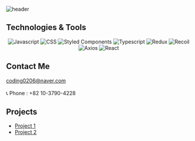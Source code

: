 ![header](https://capsule-render.vercel.app/api?type=waving&color=auto&height=300&section=header&text=Yeahhun%20Github&fontSize=90&animation=fadeIn&fontAlignY=38&desc=Welcome%20to%20my%20GitHub%20profile!&descAlignY=51&descAlign=62)


## Technologies & Tools

<p align='center'>
  <img src="https://img.shields.io/badge/Javascript-%23F7DF1E.svg?&style=for-the-badge&logo=javascript&logoColor=white" alt="Javascript"/>
  <img src="https://img.shields.io/badge/CSS-%231572B6.svg?&style=for-the-badge&logo=css3&logoColor=white" alt="CSS"/>
  <img src="https://img.shields.io/badge/Styled%20Components-%23DB7093.svg?&style=for-the-badge&logo=styled-components&logoColor=white" alt="Styled Components"/>
  <img src="https://img.shields.io/badge/Typescript-%23007ACC.svg?&style=for-the-badge&logo=typescript&logoColor=white" alt="Typescript"/>
</hr>
  <img src="https://img.shields.io/badge/Redux-%23764ABC.svg?&style=for-the-badge&logo=redux&logoColor=white" alt="Redux"/>
  <img src="https://img.shields.io/badge/Recoil-%238B80F9.svg?&style=for-the-badge&logo=recoil&logoColor=white" alt="Recoil"/>
  <img src="https://img.shields.io/badge/Axios-%2338A169.svg?&style=for-the-badge&logo=axios&logoColor=white" alt="Axios"/>
  <img src="https://img.shields.io/badge/React-%2361DAFB.svg?&style=for-the-badge&logo=react&logoColor=white" alt="React"/>
</p>

## Contact Me

coding0206@naver.com  
</br>
📞 Phone : +82 10-3790-4228

## Projects

- [Project 1](https://github.com/JeonYeHun/seb44_main_031)
- [Project 2](https://github.com/codestates-seb/seb44_pre_031)



